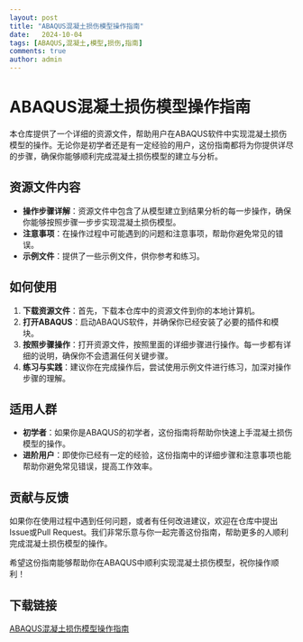 ```yaml
---
layout: post
title: "ABAQUS混凝土损伤模型操作指南"
date:   2024-10-04
tags: [ABAQUS,混凝土,模型,损伤,指南]
comments: true
author: admin
---
```

# ABAQUS混凝土损伤模型操作指南

本仓库提供了一个详细的资源文件，帮助用户在ABAQUS软件中实现混凝土损伤模型的操作。无论你是初学者还是有一定经验的用户，这份指南都将为你提供详尽的步骤，确保你能够顺利完成混凝土损伤模型的建立与分析。

## 资源文件内容

- **操作步骤详解**：资源文件中包含了从模型建立到结果分析的每一步操作，确保你能够按照步骤一步步实现混凝土损伤模型。
- **注意事项**：在操作过程中可能遇到的问题和注意事项，帮助你避免常见的错误。
- **示例文件**：提供了一些示例文件，供你参考和练习。

## 如何使用

1. **下载资源文件**：首先，下载本仓库中的资源文件到你的本地计算机。
2. **打开ABAQUS**：启动ABAQUS软件，并确保你已经安装了必要的插件和模块。
3. **按照步骤操作**：打开资源文件，按照里面的详细步骤进行操作。每一步都有详细的说明，确保你不会遗漏任何关键步骤。
4. **练习与实践**：建议你在完成操作后，尝试使用示例文件进行练习，加深对操作步骤的理解。

## 适用人群

- **初学者**：如果你是ABAQUS的初学者，这份指南将帮助你快速上手混凝土损伤模型的操作。
- **进阶用户**：即使你已经有一定的经验，这份指南中的详细步骤和注意事项也能帮助你避免常见错误，提高工作效率。

## 贡献与反馈

如果你在使用过程中遇到任何问题，或者有任何改进建议，欢迎在仓库中提出Issue或Pull Request。我们非常乐意与你一起完善这份指南，帮助更多的人顺利完成混凝土损伤模型的操作。

希望这份指南能够帮助你在ABAQUS中顺利实现混凝土损伤模型，祝你操作顺利！

## 下载链接

[ABAQUS混凝土损伤模型操作指南](https://pan.quark.cn/s/3d0b10d3b07a)
